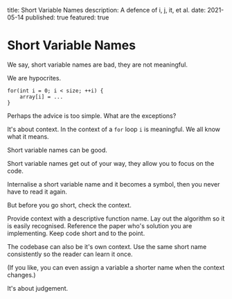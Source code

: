 title: Short Variable Names
description: A defence of i, j, it, et al.
date: 2021-05-14
published: true
featured: true

# Short Variable Names

We say, short variable names are bad, they are not meaningful.

We are hypocrites.

```
for(int i = 0; i < size; ++i) {
	array[i] = ...
}
```

Perhaps the advice is too simple. What are the exceptions?

It's about context. In the context of a `for` loop `i` is meaningful. We all know what it means.

Short variable names can be good.

Short variable names get out of your way, they allow you to focus on the code.

Internalise a short variable name and it becomes a symbol, then you never have to read it again.

But before you go short, check the context.

Provide context with a descriptive function name. Lay out the algorithm so it is easily recognised. Reference the paper who's solution you are implementing. Keep code short and to the point.

The codebase can also be it's own context. Use the same short name consistently so the reader can learn it once.

(If you like, you can even assign a variable a shorter name when the context changes.)

It's about judgement.